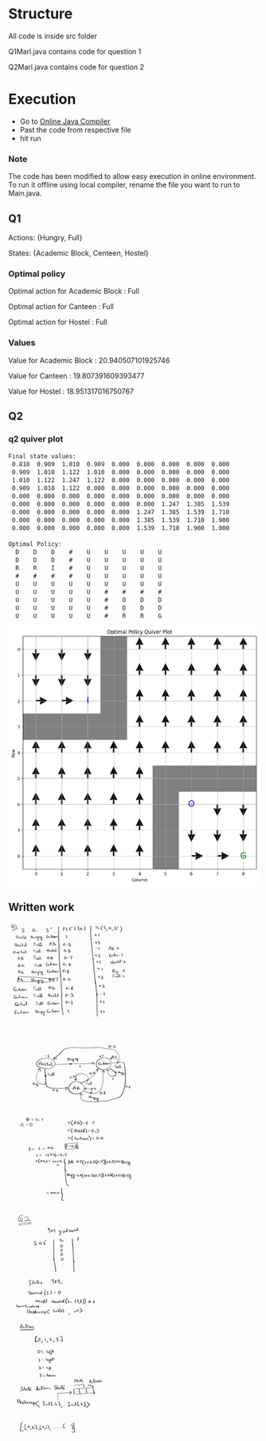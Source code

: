 # Structure 
All code is inside src folder

Q1Marl.java contains code for question 1

Q2Marl.java contains code for question 2

# Execution
- Go to [Online Java Compiler](https://www.onlinegdb.com/online_java_compiler)
- Past the code from respective file
- hit run

### Note 
The code has been modified to allow easy execution in online environment. To run it offline using local compiler, rename the file you want to run to Main.java.



## Q1 
Actions: {Hungry, Full}

States: {Academic Block, Centeen, Hostel}
### Optimal policy

Optimal action for Academic Block : Full

Optimal action for Canteen : Full

Optimal action for Hostel : Full


### Values

Value for Academic Block : 20.940507101925746

Value for Canteen : 19.807391609393477

Value for Hostel : 18.951317016750767
## Q2 

### q2 quiver plot
```
Final state values:
 0.818  0.909  1.010  0.909  0.000  0.000  0.000  0.000  0.000 
 0.909  1.010  1.122  1.010  0.000  0.000  0.000  0.000  0.000 
 1.010  1.122  1.247  1.122  0.000  0.000  0.000  0.000  0.000 
 0.909  1.010  1.122  0.000  0.000  0.000  0.000  0.000  0.000 
 0.000  0.000  0.000  0.000  0.000  0.000  0.000  0.000  0.000 
 0.000  0.000  0.000  0.000  0.000  0.000  1.247  1.385  1.539 
 0.000  0.000  0.000  0.000  0.000  1.247  1.385  1.539  1.710 
 0.000  0.000  0.000  0.000  0.000  1.385  1.539  1.710  1.900 
 0.000  0.000  0.000  0.000  0.000  1.539  1.710  1.900  1.000 

Optimal Policy:
  D    D    D    #    U    U    U    U    U  
  D    D    D    #    U    U    U    U    U  
  R    R    I    #    U    U    U    U    U  
  #    #    #    #    U    U    U    U    U  
  U    U    U    U    U    U    U    U    U  
  U    U    U    U    U    #    #    #    #  
  U    U    U    U    U    #    O    D    D  
  U    U    U    U    U    #    D    D    D  
  U    U    U    U    U    #    R    R    G  
```
![Quiver Plot](quiver.png)

## Written work
![Report](report.jpg)
